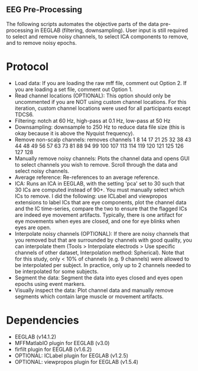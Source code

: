 ## EEG Pre-Processing
The following scripts automates the objective parts of the data pre-processing in EEGLAB (filtering, downsampling). User input is still required to select and remove noisy channels, to select ICA components to remove, and to remove noisy epochs. 

# Protocol
* Load data: If you are loading the raw mff file, comment out Option 2. If you are loading a set file, comment out Option 1. 
* Read channel locations (OPTIONAL): This option should only be uncommented if you are NOT using custom channel locations. For this iteration, custom channel locations were used for all participants except TDCS6. 
* Filtering: notch at 60 Hz, high-pass at 0.1 Hz, low-pass at 50 Hz
* Downsampling: downsample to 250 Hz to reduce data file size (this is okay because it is above the Nyquist frequency).
* Remove non-scalp channels: removes channels 1 8 14 17 21 25 32 38 43 44 48 49 56 57 63 73 81 88 94 99 100 107 113 114 119 120 121 125 126 127 128
* Manually remove noisy channels: Plots the channel data and opens GUI to select channels you wish to remove. Scroll through the data and select noisy channels.
* Average reference: Re-references to an average reference.
* ICA: Runs an ICA in EEGLAB, with the setting 'pca' set to 30 such that 30 ICs are computed instead of 90+. You must manually select which ICs to remove. I did the following: use ICLabel and viewpropos extensions to label ICs that are eye components, plot the channel data and the IC time-series, compare the two to ensure that the flagged ICs are indeed eye movement artifacts. Typically, there is one artifact for eye movements when eyes are closed, and one for eye blinks when eyes are open. 
* Interpolate noisy channels (OPTIONAL): If there are noisy channels that you removed but that are surrounded by channels with good quality, you can interpolate them (Tools > Interpolate electrods > Use specific channels of other dataset, Interpolation method: Spherical). Note that for this study, only < 10% of channels (e.g. 9 channels) were allowed to be interpolated per subject. In practice, only up to 2 channels needed to be interpolated for some subjects.
* Segment the data: Segment the data into eyes closed and eyes open epochs using event markers. 
* Visually inspect the data: Plot channel data and manually remove segments which contain large muscle or movement artifacts. 

# Dependencies
* EEGLAB (v14.1.2)
* MFFMatlabIO plugin for EEGLAB (v3.0)
* firfilt plugin for EEGLAB (v1.6.2)
* OPTIONAL: ICLabel plugin for EEGLAB (v1.2.5)
* OPTIONAL: viewpropos plugin for EEGLAB (v1.5.4)

